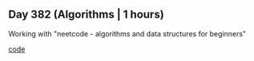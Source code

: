 ## Day 382 (Algorithms | 1 hours)

Working with "neetcode - algorithms and data structures for beginners"

[code](https://github.com/alexvyber/algorithms-and-data-structures-neetcode.git)
